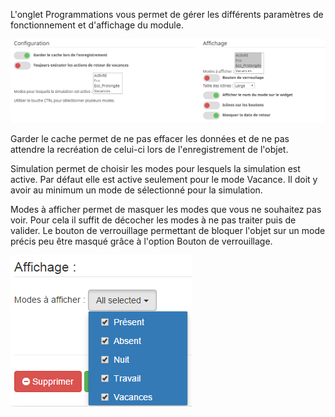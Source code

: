 L'onglet Programmations vous permet de gérer les différents paramètres de fonctionnement et d'affichage du module.

![presence7](../images/presence_programmations1.png)

Garder le cache permet de ne pas effacer les données et de ne pas attendre la recréation de celui-ci lors de l'enregistrement de l'objet.

Simulation permet de choisir les modes pour lesquels la simulation est active.
Par défaut elle est active seulement pour le mode Vacance. Il doit y avoir au minimum un mode de sélectionné pour la simulation.

Modes à afficher permet de masquer les modes que vous ne souhaitez pas voir. Pour cela il suffit de décocher les modes à ne pas traiter puis de valider.
Le bouton de verrouillage permettant de bloquer l'objet sur un mode précis peu être masqué grâce à l'option Bouton de verrouillage.

![presence8](../images/presence_programmations2.png)
